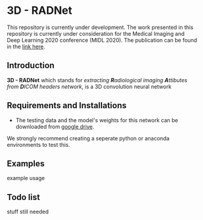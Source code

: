 # 3D - RADNet
This repository is currently under development. The work presented in this repository is currently under consideration for the Medical Imaging and Deep Learning 2020 conference (MIDL 2020). The publication can be found in the [link here]( https://openreview.net/forum?id=CCbuElJreP).

## Introduction
**3D - RADNet** which stands for *extracting **R**adiological imaging **A**ttibutes from **D**ICOM headers network*, is a 3D convolution neural network 

## Requirements and Installations
- The testing data and the model's weights for this network can be downloaded from [google drive](https://drive.google.com/drive/folders/12mjuS23pBy-KZTN3KNDJAlTxr2tttioX?usp=sharing).

We strongly recommend creating a seperate python or anaconda environments to test this.

## Examples
example usage

## Todo list
stuff still needed

